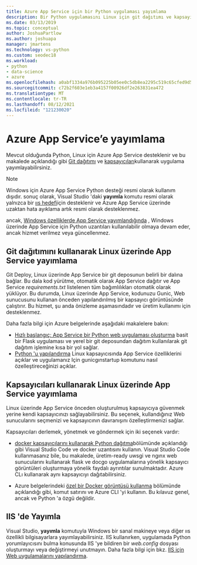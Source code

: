 ```yaml
---
title: Azure App Service için bir Python uygulaması yayımlama
description: Bir Python uygulamasını Linux için git dağıtımı ve kapsayıcıları ve IIS 'e dağıtma dahil olmak üzere Azure App Service yayımlama seçenekleri.
ms.date: 03/13/2019
ms.topic: conceptual
author: JoshuaPartlow
ms.author: joshuapa
manager: jmartens
ms.technology: vs-python
ms.custom: seodec18
ms.workload:
- python
- data-science
- azure
ms.openlocfilehash: a0abf1334a976b095225b05ee0c5db8ea2295c519c65cfed9d5e39f839529ca8
ms.sourcegitcommit: c72b2f603e1eb3a4157f00926df2e263831ea472
ms.translationtype: MT
ms.contentlocale: tr-TR
ms.lasthandoff: 08/12/2021
ms.locfileid: "121230020"
---
```

# <a name="publish-to-azure-app-service"></a>Azure App Service’e yayımlama

Mevcut olduğunda Python, Linux için Azure App Service desteklenir ve bu makalede açıklandığı gibi [Git dağıtımı](#publish-to-app-service-on-linux-using-git-deploy) ve [kapsayıcıları](#publish-to-app-service-on-linux-using-containers)kullanarak uygulama yayımlayabilirsiniz.

> [!Note]
> Windows için Azure App Service Python desteği resmi olarak kullanım dışıdır. sonuç olarak, Visual Studio 'daki **yayımla** komutu resmi olarak yalnızca bir [ııs hedefi](#publish-to-iis)için desteklenir ve Azure App Service üzerinde uzaktan hata ayıklama artık resmi olarak desteklenmez.
>
> ancak, [Windows özelliklerde App Service yayımlandığında](publish-to-app-service-windows.md) , Windows üzerinde App Service için Python uzantıları kullanılabilir olmaya devam eder, ancak hizmet verilmez veya güncellenmez.

## <a name="publish-to-app-service-on-linux-using-git-deploy"></a>Git dağıtımını kullanarak Linux üzerinde App Service yayımlama

Git Deploy, Linux üzerinde App Service bir git deposunun belirli bir dalına bağlar. Bu dala kod yürütme, otomatik olarak App Service dağıtır ve App Service *requirements.txt* listelenen tüm bağımlılıkları otomatik olarak yüklüyor. Bu durumda, Linux üzerinde App Service, kodunuzu Gunic, Web sunucusunu kullanan önceden yapılandırılmış bir kapsayıcı görüntüsünde çalıştırır. Bu hizmet, şu anda önizleme aşamasındadır ve üretim kullanımı için desteklenmez.

Daha fazla bilgi için Azure belgelerinde aşağıdaki makalelere bakın:

- [Hızlı başlangıç: App Service bir Python web uygulaması oluşturma](/azure/app-service/containers/quickstart-python?toc=%2Fpython%2Fazure%2FTOC.json) basit bir Flask uygulaması ve yerel bir git deposundan dağıtım kullanılarak git dağıtım işlemine kısa bir yol sağlar.
- [Python 'u yapılandırma](/azure/app-service/containers/how-to-configure-python) Linux kapsayıcısında App Service özelliklerini açıklar ve uygulamanız Için gunicgınstartup komutunu nasıl özelleştireceğinizi açıklar.

## <a name="publish-to-app-service-on-linux-using-containers"></a>Kapsayıcıları kullanarak Linux üzerinde App Service yayımlama

Linux üzerinde App Service önceden oluşturulmuş kapsayıcıya güvenmek yerine kendi kapsayıcınızı sağlayabilirsiniz. Bu seçenek, kullandığınız Web sunucularını seçmenizi ve kapsayıcının davranışını özelleştirmenizi sağlar.

Kapsayıcıları derlemek, yönetmek ve göndermek için iki seçenek vardır:

- [docker kapsayıcılarını kullanarak Python dağıtma](https://code.visualstudio.com/docs/python/tutorial-deploy-containers)bölümünde açıklandığı gibi Visual Studio Code ve docker uzantısını kullanın. Visual Studio Code kullanmasanız bile, bu makalede, üretim-ready uwsgi ve ngınx web sunucularını kullanarak flask ve docgo uygulamalarına yönelik kapsayıcı görüntüleri oluşturmaya yönelik faydalı ayrıntılar sunulmaktadır. Azure CLı kullanarak aynı kapsayıcıyı dağıtabilirsiniz.

- Azure belgelerindeki [özel bir Docker görüntüsü kullanma](/azure/app-service/containers/tutorial-custom-docker-image) bölümünde açıklandığı gibi, komut satırını ve Azure CLI 'yi kullanın. Bu kılavuz genel, ancak ve Python 'a özgü değildir.

## <a name="publish-to-iis"></a>IIS 'de Yayımla

Visual Studio, **yayımla** komutuyla Windows bir sanal makineye veya diğer ııs özellikli bilgisayarlara yayımlayabilirsiniz. IIS kullanırken, uygulamada Python yorumlayıcısını bulma konusunda IIS 'ye bildiren bir *web.config* dosyası oluşturmayı veya değiştirmeyi unutmayın. Daha fazla bilgi için bkz. [IIS için Web uygulamalarını yapılandırma](configure-web-apps-for-iis-windows.md).
